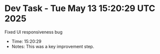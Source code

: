 # Dev Task - Tue May 13 15:20:29 UTC 2025
Fixed UI responsiveness bug
- Time: 15:20:29
- Notes: This was a key improvement step.
